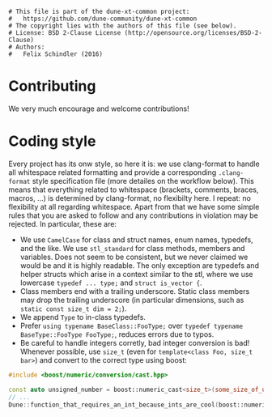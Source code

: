 ```
# This file is part of the dune-xt-common project:
#   https://github.com/dune-community/dune-xt-common
# The copyright lies with the authors of this file (see below).
# License: BSD 2-Clause License (http://opensource.org/licenses/BSD-2-Clause)
# Authors:
#   Felix Schindler (2016)
```

# Contributing

We very much encourage and welcome contributions!

# Coding style

Every project has its onw style, so here it is: we use clang-format to handle all whitespace related formatting and provide a corresponding `.clang-format` style specification file (more detailes on the workflow below).
This means that everything related to whitespace (brackets, comments, braces, macros, ...) is determined by clang-format, no flexibilty here.
I repeat: no flexibility at all regarding whitespace.
Apart from that we have some simple rules that you are asked to follow and any contributions in violation may be rejected.
In particular, these are:

* We use `CamelCase` for class and struct names, enum names, typedefs, and the like. We use `stl_standard` for class methods, members and variables. Does not seem to be consistent, but we never claimed we would be and it is highly readable. The only exception are typedefs and helper structs which arise in a context similar to the stl, where we use lowercase `typedef ... type;` and `struct is_vector {`.
* Class members end with a trailing underscore. Static class members may drop the trailing underscore (in particular dimensions, such as `static const size_t dim = 2;`).
* We append `Type` to in-class typedefs.
* Prefer `using typename BaseClass::FooType;` over `typedef typename BaseType::FooType FooType;`, reduces errors due to typos.
* Be careful to handle integers corretly, bad integer conversion is bad! Whenever possible, use `size_t` (even for `template<class Foo, size_t bar>`) and convert to the correct type using boost:
```c++
#include <boost/numeric/conversion/cast.hpp>

const auto unsigned_number = boost::numeric_cast<size_t>(some_size_of_unknown_int_type);
// ...
Dune::function_that_requires_an_int_because_ints_are_cool(boost::numeric_cast<int>(unsigned_number);
